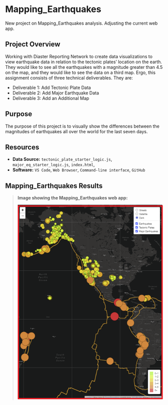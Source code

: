 # Mapping_Earthquakes
New project on Mapping_Earthquakes analysis. Adjusting the current web app.

## Project Overview
Working with Diaster Reporting Network to create data visualizations to view earthquake data in relation to the tectonic plates’ location on the earth. They would like to see all the earthquakes with a magnitude greater than 4.5 on the map, and they would like to see the data on a third map. Ergo, this assignment consists of three technical deliverables. They are:

- Deliverable 1: Add Tectonic Plate Data
- Deliverable 2: Add Major Earthquake Data
- Deliverable 3: Add an Additional Map

## Purpose
The purpose of this project is to visually show the differences between the magnitudes of earthquakes all over the world for the last seven days.


## Resources
- **Data Source:** `tectonic_plate_starter_logic.js`, `major_eq_starter_logic.js`, `index.html`,
- **Software:** `VS Code`, `Web Browser`, `Command-line interface`, `GitHub`

## Mapping_Earthquakes Results
>
>**Image showing the Mapping_Earthquakes web app:**
>
>![mapping_earthquake](./Resources/mapping_earthquake.png)